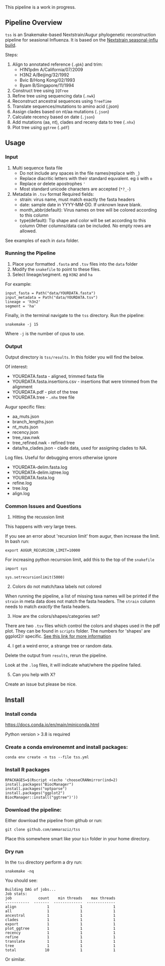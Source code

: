 This pipeline is a work in progress.

## Pipeline Overview

`tss` is an Snakemake-based Nextstrain/Augur phylogenetic reconstruction pipeline for seasional Influenza. It is based on the [Nextstrain seasonal-influ build](https://github.com/nextstrain/seasonal-flu). 

Steps:

1. Align to annotated reference (`.gbk`) and trim:
	- H1N1pdm A/California/07/2009
	- H3N2 A/Beijing/32/1992
	- Bvic B/Hong Kong/02/1993
	- Byam B/Singapore/11/1994
2. Construct tree using `IQTree`
3. Refine tree using sequencing data (`.nwk`)
4. Reconstruct ancestral sequences using `TreeTime`
5. Translate sequences/mutations to amino acid (.json)
6. Assign clades based on nt/aa mutations (`.json`)
7. Calculate recency based on date (`.json`)
8. Add mutations (aa, nt), clades and receny data to tree (`.nhx`)
9. Plot tree using `ggtree` (`.pdf`)

## Usage

### Input

1. Multi sequence fasta file
	- Do not include any spaces in the file names(replace with `_`)
	- Replace diacritic letters with their standard equvalent. eg `ô` with `o`
	- Replace or delete apostrophes `'`
	- Most standard unicode characters are accepted (`*?_-`) 
2. Metadata in `.tsv` format
Required fields:
	- strain: virus name, must match exactly the fasta headers
	- date: sample date in YYYY-MM-DD. If unknown leave blank.
	- month_abbr(default): Virus names on tree will be colored according to this column
	- type(default): Tip shape and color will be set according to this column 
Other columns/data can be included. No empty rows are allowed.

See examples of each in `data` folder.

### Running the Pipeline

1. Place your formatted `.fasta` and `.tsv` files into the `data` folder
2. Modify the `snakefile` to point to these files.
3. Select lineage/segment. eg `H3N2` and `ha`

For example:

```
input_fasta = Path("data/YOURDATA.fasta")
input_metadata = Path("data/YOURDATA.tsv")
lineage = 'h3n2'
segment = 'ha'
```

Finally, in the terminal navigate to the `tss` directory. Run the pipeline:

```
snakemake -j 15
```

Where `-j` is the number of cpus to use. 

### Output

Output directory is `tss/results`. In this folder you will find the below.

Of interest:
- YOURDATA.fasta - aligned, trimmed fasta file
- YOURDATA.fasta.insertions.csv - insertions that were trimmed from the alignment
- YOURDATA.pdf - plot of the tree
- YOURDATA.tree - `.nhx` tree file

Augur specific files:
- aa_muts.json 
- branch_lengths.json
- nt_muts.json
- recency.json
- tree_raw.nwk
- tree_refined.nwk - refined tree
- data/ha_clades.json - clade data, used for assigning clades to NA.

Log files. Useful for debugging errors otherwise ignore
- YOURDATA-delim.fasta.log
- YOURDATA-delim.iqtree.log
- YOURDATA.fasta.log
- refine.log
- tree.log
- align.log

### Common Issues and Questions

1. Hitting the recussion limit

This happens with very large trees.

If you see an error about 'recursion limit' from augur, then increase the limit. In bash run:

```
export AUGUR_RECURSION_LIMIT=10000
```

For increasing python recurrsion limit, add this to the top of the `snakefile`

```
import sys

sys.setrecursionlimit(5000)
```

2. Colors do not match/taxa labels not colored

When running the pipeline, a list of missing taxa names will be printed if the `strain` in meta data does not match the fasta headers. The `strain` column needs to match *exactly* the fasta headers.

3. How are the colors/shapes/categories set?

There are two `.tsv` files which control the colors and shapes used in the pdf plot. They can be found in `scripts` folder. The numbers for 'shapes' are ggplot2/r specific. [See this link for more information](http://www.sthda.com/english/wiki/ggplot2-point-shapes)

4. I get a weird error, a strange tree or random data.

Delete the output from `results`, rerun the pipeline. 

Look at the `.log` files, it will indicate what/where the pipeline failed.

5. Can you help with X?

Create an issue but please be nice.

## Install

### Install conda

https://docs.conda.io/en/main/miniconda.html

Python version > 3.8 is required

### Create a conda environemnt and install packages:

```
conda env create -n tss --file tss.yml
```

### Install R packages

```
RPACKAGES=$(Rscript <(echo 'chooseCRANmirror(ind=2)
install.packages("BiocManager")
install.packages("optparse")
install.packages("ggplot2")
BiocManager::install("ggtree")'))
```

### Download the pipeline:

Either download the pipeline from github or run:

```
git clone github.com/ammaraziz/tss
```

Place this somewhere smart like your `bin` folder in your home directory.

### Dry run

In the `tss` directory perform a dry run:

```
snakemake -nq
```

You should see:

```
Building DAG of jobs...
Job stats:
job            count    min threads    max threads
-----------  -------  -------------  -------------
align              1              1              1
all                1              1              1
ancestral          1              1              1
clades             1              1              1
export             1              1              1
plot_ggtree        1              1              1
recency            1              1              1
refine             1              1              1
translate          1              1              1
tree               1              1              1
total             10              1              1
```

Or similar.

